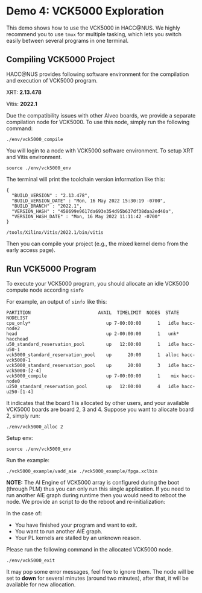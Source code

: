 # Demo 4: VCK5000 Exploration


This demo shows how to use the VCK5000 in HACC@NUS. We highly recommend you to use ```tmux``` for multiple tasking, which lets you switch easily between several programs in one terminal.


## Compiling VCK5000 Project
HACC@NUS provides following software environment for the compilation and execution of VCK5000 program.

XRT:   __2.13.478__

Vitis: __2022.1__

Due the compatibility issues with other Alveo boards, we provide a separate compilation node for VCK5000. To use this node, simply run the following command:
```
./env/vck5000_compile
```

You will login to a node with VCK5000 software environment. To setup XRT and Vitis environment.
```
source ./env/vck5000_env
```

The terminal will print the toolchain version information like this:
```
{
  "BUILD_VERSION" : "2.13.478",
  "BUILD_VERSION_DATE" : "Mon, 16 May 2022 15:30:19 -0700",
  "BUILD_BRANCH" : "2022.1",
  "VERSION_HASH" : "458699e9617da693e354d95b637df38daa2ed40a",
  "VERSION_HASH_DATE" : "Mon, 16 May 2022 11:11:42 -0700"
}

/tools/Xilinx/Vitis/2022.1/bin/vitis
```


Then you can compile your project (e.g., the mixed kernel demo from the early access page).


## Run VCK5000 Program
To execute your VCK5000 program, you should allocate an idle VCK5000 compute node according ```sinfo``` 

For example, an output of ```sinfo``` like this:
```
PARTITION                         AVAIL  TIMELIMIT  NODES  STATE NODELIST
cpu_only*                            up 7-00:00:00      1   idle hacc-node2
head                                 up 2-00:00:00      1   unk* hacchead
u50_standard_reservation_pool        up   12:00:00      1   idle hacc-u50-1
vck5000_standard_reservation_pool    up      20:00      1  alloc hacc-vck5000-1
vck5000_standard_reservation_pool    up      20:00      3   idle hacc-vck5000-[2-4]
vck5000_compile                      up 7-00:00:00      1    mix hacc-node0
u250_standard_reservation_pool       up   12:00:00      4   idle hacc-u250-[1-4]
```

It indicates that the board 1 is allocated by other users, and your available VCK5000 boards are board 2, 3 and 4. Suppose you want to allocate board 2, simply run:
```
./env/vck5000_alloc 2
```

Setup env:
```
source ./env/vck5000_env
```

Run the example:

```
./vck5000_example/vadd_aie ./vck5000_example/fpga.xclbin
```

__NOTE:__ The AI Engine of VCK5000 array is configured during the boot (through PLM) thus you can only run this single application. If you need to run another AIE graph during runtime then you would need to reboot the node. We provide an script to do the reboot and re-initialization:

In the case of:

- You have finished your program and want to exit.
- You want to run another AIE graph.
- Your PL kernels are stalled by an unknown reason.

Please run the following command in the allocated VCK5000 node.
```
./env/vck5000_exit
```

It may pop some error messages, feel free to ignore them. The node will be set to __down__ for several minutes (around two minutes), after that, it will be available for new allocation.



